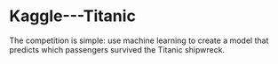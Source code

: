 # Kaggle---Titanic
The competition is simple: use machine learning to create a model that predicts which passengers survived the Titanic shipwreck.
